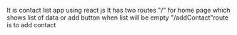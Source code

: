It is contact list app using react js
It has two routes
"/" for home page which shows list of data or add button when list will be empty
"/addContact"route is to add contact
